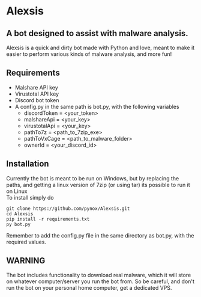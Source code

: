 # Alexsis
## A bot designed to assist with malware analysis.
Alexsis is a quick and dirty bot made with Python and love, meant to make it easier to perform various kinds of malware analysis, and more fun!

## Requirements
* Malshare API key
* Virustotal API key
* Discord bot token
* A config.py in the same path is bot.py, with the following variables
	* discordToken = <your_token>
	* malshareApi = <your_key>
	* virustotalApi = <your_key>
	* pathTo7z = <path_to_7zip_exe>
	* pathToVxCage = <path_to_malware_folder>
	* ownerId = <your_discord_id>
	
## Installation
Currently the bot is meant to be run on Windows, but by replacing the paths, and getting a linux version of 7zip (or using tar) its possible to run it on Linux \
To install simply do
```
git clone https://github.com/pynox/Alexsis.git
cd Alexsis
pip install -r requirements.txt
py bot.py
```
Remember to add the config.py file in the same directory as bot.py, with the required values.



## WARNING
The bot includes functionality to download real malware, which it will store on whatever computer/server you run the bot from.
So be careful, and don't run the bot on your personal home computer, get a dedicated VPS.


